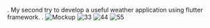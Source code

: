 .
My second try to develop a useful weather application using flutter framework.
.
![Mockup](https://github.com/AlirezaKazemiZadeh/WeatherApp/assets/135459650/e9cf8440-ea72-470e-9e6a-eec2f3746fae)
![33](https://github.com/AlirezaKazemiZadeh/WeatherApp/assets/135459650/d9241c46-4314-4006-abd8-c4c8a4e10d34)
![44](https://github.com/AlirezaKazemiZadeh/WeatherApp/assets/135459650/749acadc-2758-4b08-9bd5-145ce9c85c07)
![55](https://github.com/AlirezaKazemiZadeh/WeatherApp/assets/135459650/cdb93559-704d-4b2f-860a-ec5ddca9b6c3)
